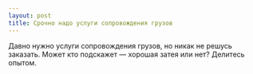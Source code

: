 ```yaml
---
layout: post 
title: Срочно надо услуги сопровождения грузов 
--- 
```

Давно нужно услуги сопровождения грузов, но никак не решусь заказать. Может кто подскажет — хорошая затея или нет? Делитесь опытом.
